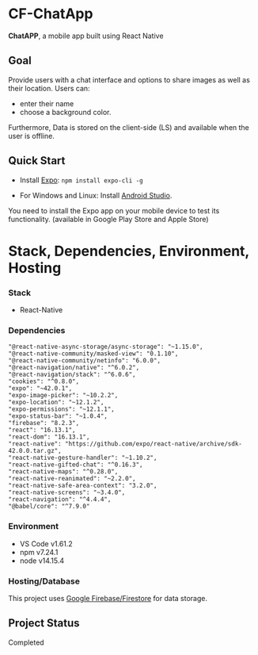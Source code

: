
# CF-ChatApp


**ChatAPP**, a mobile app built using React Native


## Goal

Provide users with a chat interface and options to share images as well as their location. Users can:
- enter their name
- choose a background color. 

Furthermore, Data is stored on the client-side (LS) and available when the user is offline.

## Quick Start

- Install [Expo](https://expo.io/): `npm install expo-cli -g`

- For Windows and Linux: Install [Android Studio](https://developer.android.com/studio).<br>

You need to install the Expo app on your mobile device to test its functionality. (available in Google Play Store and Apple Store)

# Stack, Dependencies, Environment, Hosting

### Stack
 - React-Native
### Dependencies 
    "@react-native-async-storage/async-storage": "~1.15.0",
    "@react-native-community/masked-view": "0.1.10",
    "@react-native-community/netinfo": "6.0.0",
    "@react-navigation/native": "^6.0.2",
    "@react-navigation/stack": "^6.0.6",
    "cookies": "^0.8.0",
    "expo": "~42.0.1",
    "expo-image-picker": "~10.2.2",
    "expo-location": "~12.1.2",
    "expo-permissions": "~12.1.1",
    "expo-status-bar": "~1.0.4",
    "firebase": "8.2.3",
    "react": "16.13.1",
    "react-dom": "16.13.1",
    "react-native": "https://github.com/expo/react-native/archive/sdk-42.0.0.tar.gz",
    "react-native-gesture-handler": "~1.10.2",
    "react-native-gifted-chat": "^0.16.3",
    "react-native-maps": "^0.28.0",
    "react-native-reanimated": "~2.2.0",
    "react-native-safe-area-context": "3.2.0",
    "react-native-screens": "~3.4.0",
    "react-navigation": "^4.4.4",
    "@babel/core": "^7.9.0"

### Environment

 - VS Code v1.61.2
 - npm v7.24.1
 - node v14.15.4

### Hosting/Database
This project uses [Google Firebase/Firestore](https://firebase.google.com/) for data storage.

## Project Status

Completed